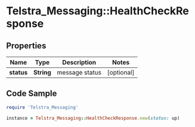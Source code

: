 # Telstra_Messaging::HealthCheckResponse

## Properties

Name | Type | Description | Notes
------------ | ------------- | ------------- | -------------
**status** | **String** | message status | [optional] 

## Code Sample

```ruby
require 'Telstra_Messaging'

instance = Telstra_Messaging::HealthCheckResponse.new(status: up)
```


